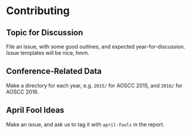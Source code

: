 Contributing
============

Topic for Discussion
--------------------

File an issue, with some good outlines, and expected year-for-discussion.
Issue templates will be nice, hmm.

Conference-Related Data
-----------------------

Make a directory for each year, e.g. `2015/` for AOSCC 2015, and `2016/` for AOSCC 2016.

April Fool Ideas
----------------

Make an issue, and ask us to tag it with `april-fools` in the report.
